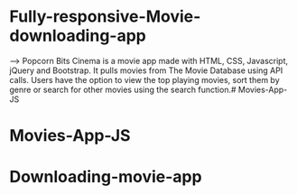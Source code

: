 # Fully-responsive-Movie-downloading-app
--> Popcorn Bits Cinema is a movie app made with HTML, CSS, Javascript, jQuery and Bootstrap. It pulls movies from The Movie Database using API calls. Users have the option to view the top playing movies, sort them by genre or search for other movies using the search function.# Movies-App-JS
# Movies-App-JS
# Downloading-movie-app
